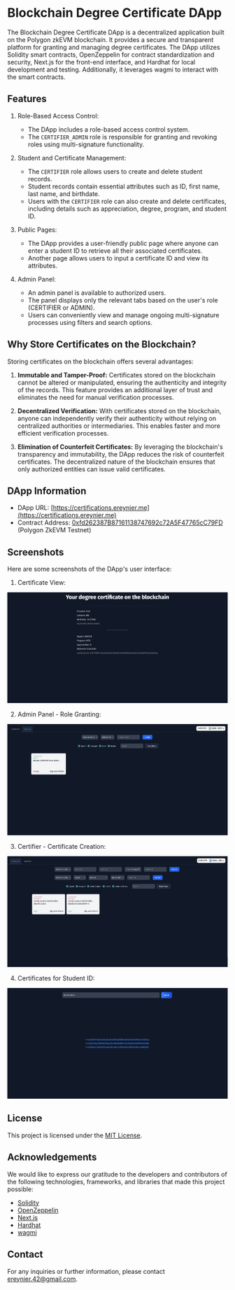 # Blockchain Degree Certificate DApp

The Blockchain Degree Certificate DApp is a decentralized application built on the Polygon zkEVM blockchain. It provides a secure and transparent platform for granting and managing degree certificates. The DApp utilizes Solidity smart contracts, OpenZeppelin for contract standardization and security, Next.js for the front-end interface, and Hardhat for local development and testing. Additionally, it leverages wagmi to interact with the smart contracts.

## Features

1. Role-Based Access Control:
   - The DApp includes a role-based access control system.
   - The `CERTIFIER_ADMIN` role is responsible for granting and revoking roles using multi-signature functionality.

2. Student and Certificate Management:
   - The `CERTIFIER` role allows users to create and delete student records.
   - Student records contain essential attributes such as ID, first name, last name, and birthdate.
   - Users with the `CERTIFIER` role can also create and delete certificates, including details such as appreciation, degree, program, and student ID.

3. Public Pages:
   - The DApp provides a user-friendly public page where anyone can enter a student ID to retrieve all their associated certificates.
   - Another page allows users to input a certificate ID and view its attributes.

4. Admin Panel:
   - An admin panel is available to authorized users.
   - The panel displays only the relevant tabs based on the user's role (CERTIFIER or ADMIN).
   - Users can conveniently view and manage ongoing multi-signature processes using filters and search options.

## Why Store Certificates on the Blockchain?

Storing certificates on the blockchain offers several advantages:

1. **Immutable and Tamper-Proof:** Certificates stored on the blockchain cannot be altered or manipulated, ensuring the authenticity and integrity of the records. This feature provides an additional layer of trust and eliminates the need for manual verification processes.

2. **Decentralized Verification:** With certificates stored on the blockchain, anyone can independently verify their authenticity without relying on centralized authorities or intermediaries. This enables faster and more efficient verification processes.

3. **Elimination of Counterfeit Certificates:** By leveraging the blockchain's transparency and immutability, the DApp reduces the risk of counterfeit certificates. The decentralized nature of the blockchain ensures that only authorized entities can issue valid certificates.

## DApp Information

- DApp URL: [https://certifications.ereynier.me](https://certifications.ereynier.me)
- Contract Address: [0xfd262387B87161138747692c72A5F47765cC79FD](https://testnet-zkevm.polygonscan.com/address/0xfd262387B87161138747692c72A5F47765cC79FD) (Polygon ZkEVM Testnet)

## Screenshots

Here are some screenshots of the DApp's user interface:

1. Certificate View:

![Certificate View](img/certificate.png)

2. Admin Panel - Role Granting:

![Admin Panel - Role Granting](img/admin.png)

3. Certifier - Certificate Creation:

![Certifier - Certificate Creation](img/certifier.png)

4. Certificates for Student ID:

![Certificates for Student ID](img/student_certificates.png)

## License

This project is licensed under the [MIT License](LICENSE).

## Acknowledgements

We would like to express our gratitude to the developers and contributors of the following technologies, frameworks, and libraries that made this project possible:

- [Solidity](https://github.com/ethereum/solidity)
- [OpenZeppelin](https://github.com/OpenZeppelin/openzeppelin-contracts)
- [Next.js](https://github.com/vercel/next.js)
- [Hardhat](https://github.com/nomiclabs/hardhat)
- [wagmi](https://github.com/wagmi-dev/wagmi)

## Contact

For any inquiries or further information, please contact [ereynier.42@gmail.com](mailto:ereynier.42@gmail.com).
